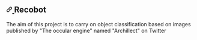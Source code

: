 <div id="file-readme-template-md-readme" class="Box-body readme blob js-code-block-container p-5 p-xl-6 gist-border-0">
	    <article class="markdown-body entry-content container-lg" itemprop="text">
				<h1>
					<a id="user-content-project-title" class="anchor" aria-hidden="true" href="#project-title">
						<svg class="octicon octicon-link" viewBox="0 0 16 16" version="1.1" width="16" height="16" aria-hidden="true">
							<path fill-rule="evenodd" d="M7.775 3.275a.75.75 0 001.06 1.06l1.25-1.25a2 2 0 112.83 2.83l-2.5 2.5a2 2 0 01-2.83 0 .75.75 0 00-1.06 1.06 3.5 3.5 0 004.95 0l2.5-2.5a3.5 3.5 0 00-4.95-4.95l-1.25 1.25zm-4.69 9.64a2 2 0 010-2.83l2.5-2.5a2 2 0 012.83 0 .75.75 0 001.06-1.06 3.5 3.5 0 00-4.95 0l-2.5 2.5a3.5 3.5 0 004.95 4.95l1.25-1.25a.75.75 0 00-1.06-1.06l-1.25 1.25a2 2 0 01-2.83 0z">
							</path>
						</svg>
					</a>Recobot</h1>
	<p>The aim of this project is to carry on object classification based on images published by "The occular engine" named "Archillect" on Twitter </p>
	<!--
	Each 30 minutes, Archillect's last tweet is taken and recoBot answers to him with the proboability of what he recognizes according to him<br/><br/>

	To do so, a Raspberry server is connected to twitter using Twitter API. Each 30 minutes, it takes last Arhillect's tweet and gives it to <br/><br/>

	a neural network (deployed on the raspberry) using Tensorflow API (Tensorflow Lite).</p>
	<h2>
		<a id="user-content-getting-started" class="anchor" aria-hidden="true" href="#getting-started">
			<svg class="octicon octicon-link" viewBox="0 0 16 16" version="1.1" width="16" height="16" aria-hidden="true">
				<path fill-rule="evenodd" d="M7.775 3.275a.75.75 0 001.06 1.06l1.25-1.25a2 2 0 112.83 2.83l-2.5 2.5a2 2 0 01-2.83 0 .75.75 0 00-1.06 1.06 3.5 3.5 0 004.95 0l2.5-2.5a3.5 3.5 0 00-4.95-4.95l-1.25 1.25zm-4.69 9.64a2 2 0 010-2.83l2.5-2.5a2 2 0 012.83 0 .75.75 0 001.06-1.06 3.5 3.5 0 00-4.95 0l-2.5 2.5a3.5 3.5 0 004.95 4.95l1.25-1.25a.75.75 0 00-1.06-1.06l-1.25 1.25a2 2 0 01-2.83 0z">
				</path>
			</svg>
		</a>Getting Started</h2>
	<p>
		-A PC (qui l'eut cru) running on Linux <br/><br/>
		-A Python3 interpreter<br/><br/>
		-Pip3 as Python package manager
		</p>
	<h3>
		<a id="user-content-prerequisites" class="anchor" aria-hidden="true" href="#prerequisites">
			<svg class="octicon octicon-link" viewBox="0 0 16 16" version="1.1" width="16" height="16" aria-hidden="true">
				<path fill-rule="evenodd" d="M7.775 3.275a.75.75 0 001.06 1.06l1.25-1.25a2 2 0 112.83 2.83l-2.5 2.5a2 2 0 01-2.83 0 .75.75 0 00-1.06 1.06 3.5 3.5 0 004.95 0l2.5-2.5a3.5 3.5 0 00-4.95-4.95l-1.25 1.25zm-4.69 9.64a2 2 0 010-2.83l2.5-2.5a2 2 0 012.83 0 .75.75 0 001.06-1.06 3.5 3.5 0 00-4.95 0l-2.5 2.5a3.5 3.5 0 004.95 4.95l1.25-1.25a.75.75 0 00-1.06-1.06l-1.25 1.25a2 2 0 01-2.83 0z">
				</path>
			</svg>
		</a>Prerequisites</h3>
	<p>In order to work recoBot needs some dependencies:<br/><br/>

		-Requests <br/>
		<br/>
		-tweepty<br/>
		<br/>
		-Tensorflow<br/></p>


	<h3><a id="user-content-installing" class="anchor" aria-hidden="true" href="#installing"><svg class="octicon octicon-link" viewBox="0 0 16 16" version="1.1" width="16" height="16" aria-hidden="true"><path fill-rule="evenodd" d="M7.775 3.275a.75.75 0 001.06 1.06l1.25-1.25a2 2 0 112.83 2.83l-2.5 2.5a2 2 0 01-2.83 0 .75.75 0 00-1.06 1.06 3.5 3.5 0 004.95 0l2.5-2.5a3.5 3.5 0 00-4.95-4.95l-1.25 1.25zm-4.69 9.64a2 2 0 010-2.83l2.5-2.5a2 2 0 012.83 0 .75.75 0 001.06-1.06 3.5 3.5 0 00-4.95 0l-2.5 2.5a3.5 3.5 0 004.95 4.95l1.25-1.25a.75.75 0 00-1.06-1.06l-1.25 1.25a2 2 0 01-2.83 0z"></path></svg></a>Installing</h3>
	<p>How to install those ?</p>
	<p>The following instructions will install the dependencies required</p>
	<pre><code>pip install requests
	</code></pre>
	<pre><code>pip install tweepy
	</code></pre>
	<pre><code>pip install tensorflow
	</code></pre>

	<h3><a id="user-content-installing" class="anchor" aria-hidden="true" href="#installing"><svg class="octicon octicon-link" viewBox="0 0 16 16" version="1.1" width="16" height="16" aria-hidden="true"><path fill-rule="evenodd" d="M7.775 3.275a.75.75 0 001.06 1.06l1.25-1.25a2 2 0 112.83 2.83l-2.5 2.5a2 2 0 01-2.83 0 .75.75 0 00-1.06 1.06 3.5 3.5 0 004.95 0l2.5-2.5a3.5 3.5 0 00-4.95-4.95l-1.25 1.25zm-4.69 9.64a2 2 0 010-2.83l2.5-2.5a2 2 0 012.83 0 .75.75 0 001.06-1.06 3.5 3.5 0 00-4.95 0l-2.5 2.5a3.5 3.5 0 004.95 4.95l1.25-1.25a.75.75 0 00-1.06-1.06l-1.25 1.25a2 2 0 01-2.83 0z"></path></svg></a>About Tweepy</h3>
	<p>Tweepy is an API wich uses provides Twitter social network datas. <br/></p>
		<a>In order to use this API follow the steps to create a developer twitter account right <a href="https://realpython.com/twitter-bot-python-tweepy/#using-tweepyl">here</a>
		</a>




	<h2><a id="user-content-deployment" class="anchor" aria-hidden="true" href="#deployment"><svg class="octicon octicon-link" viewBox="0 0 16 16" version="1.1" width="16" height="16" aria-hidden="true"><path fill-rule="evenodd" d="M7.775 3.275a.75.75 0 001.06 1.06l1.25-1.25a2 2 0 112.83 2.83l-2.5 2.5a2 2 0 01-2.83 0 .75.75 0 00-1.06 1.06 3.5 3.5 0 004.95 0l2.5-2.5a3.5 3.5 0 00-4.95-4.95l-1.25 1.25zm-4.69 9.64a2 2 0 010-2.83l2.5-2.5a2 2 0 012.83 0 .75.75 0 001.06-1.06 3.5 3.5 0 00-4.95 0l-2.5 2.5a3.5 3.5 0 004.95 4.95l1.25-1.25a.75.75 0 00-1.06-1.06l-1.25 1.25a2 2 0 01-2.83 0z"></path></svg></a>Deployment</h2>
	<p>CAUTION</p>
		<a> The file bot.py imports another file called "apikey.py".<br/><br/>
		<a> Those keys are the ones Twitter gave to you when you created your.<br/><br/>
		<a>Twitter developer account. Hence, in order to make that project work you will have to <br/><br/>
		<a>fill the list returned by key() with yours <br/><br/>
	<p>Then run the following command line</p>
	<pre><code>python3 bot.py
	</code></pre>

	<a>Now you can have informations of what archillect is posting in real time <br/><br/>
	 <!---
	<ul>
	<li><a href="http://www.dropwizard.io/1.0.2/docs/" rel="nofollow">Dropwizard</a> - The web framework used</li>
	<li><a href="https://maven.apache.org/" rel="nofollow">Maven</a> - Dependency Management</li>
	<li><a href="https://rometools.github.io/rome/" rel="nofollow">ROME</a> - Used to generate RSS Feeds</li>
</ul>

	<h2><a id="user-content-authors" class="anchor" aria-hidden="true" href="#authors"><svg class="octicon octicon-link" viewBox="0 0 16 16" version="1.1" width="16" height="16" aria-hidden="true"><path fill-rule="evenodd" d="M7.775 3.275a.75.75 0 001.06 1.06l1.25-1.25a2 2 0 112.83 2.83l-2.5 2.5a2 2 0 01-2.83 0 .75.75 0 00-1.06 1.06 3.5 3.5 0 004.95 0l2.5-2.5a3.5 3.5 0 00-4.95-4.95l-1.25 1.25zm-4.69 9.64a2 2 0 010-2.83l2.5-2.5a2 2 0 012.83 0 .75.75 0 001.06-1.06 3.5 3.5 0 00-4.95 0l-2.5 2.5a3.5 3.5 0 004.95 4.95l1.25-1.25a.75.75 0 00-1.06-1.06l-1.25 1.25a2 2 0 01-2.83 0z"></path></svg></a>Author</h2>
	<ul>
	<li><strong>Camille Bamboute</strong> - <em>Junior software enginner</em></li>
	</ul>

	<h2><a id="user-content-acknowledgments" class="anchor" aria-hidden="true" href="#acknowledgments"><svg class="octicon octicon-link" viewBox="0 0 16 16" version="1.1" width="16" height="16" aria-hidden="true"><path fill-rule="evenodd" d="M7.775 3.275a.75.75 0 001.06 1.06l1.25-1.25a2 2 0 112.83 2.83l-2.5 2.5a2 2 0 01-2.83 0 .75.75 0 00-1.06 1.06 3.5 3.5 0 004.95 0l2.5-2.5a3.5 3.5 0 00-4.95-4.95l-1.25 1.25zm-4.69 9.64a2 2 0 010-2.83l2.5-2.5a2 2 0 012.83 0 .75.75 0 001.06-1.06 3.5 3.5 0 00-4.95 0l-2.5 2.5a3.5 3.5 0 004.95 4.95l1.25-1.25a.75.75 0 00-1.06-1.06l-1.25 1.25a2 2 0 01-2.83 0z"></path></svg></a>Tips</h2>
	<ul>
	<li>Dogecoin jar: D9JFfxeDesPfjjBCc7rh1eeS83n72o6Foq </li>
	</ul> -->
	</article>
  </div>
